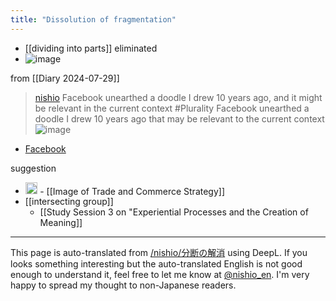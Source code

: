 ```yaml
---
title: "Dissolution of fragmentation"
---
```


- [[dividing into parts]] eliminated
- ![image](https://gyazo.com/f2dc3a30e20d26243415235a0aebe19b/thumb/1000)

from  [[Diary 2024-07-29]]
> [nishio](https://x.com/nishio/status/1817707827496153488) Facebook unearthed a doodle I drew 10 years ago, and it might be relevant in the current context #Plurality
>  Facebook unearthed a doodle I drew 10 years ago that may be relevant to the current context
>  ![image](https://pbs.twimg.com/media/GTnLoqoakAAaAOL?format=jpg&name=medium#.png)
- [Facebook](https://www.facebook.com/photo/?fbid=10203785355530887&set=a.10202384949441610)

suggestion
- <img src='https://scrapbox.io/api/pages/nishio-en/貿易商戦略のイメージ/icon' alt='貿易商戦略のイメージ.icon' height="19.5"/>
        - [[Image of Trade and Commerce Strategy]]
- [[intersecting group]]
    - [[Study Session 3 on "Experiential Processes and the Creation of Meaning]]


---
This page is auto-translated from [/nishio/分断の解消](https://scrapbox.io/nishio/分断の解消) using DeepL. If you looks something interesting but the auto-translated English is not good enough to understand it, feel free to let me know at [@nishio_en](https://twitter.com/nishio_en). I'm very happy to spread my thought to non-Japanese readers.